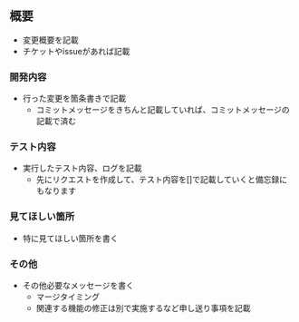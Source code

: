 ## 概要
- 変更概要を記載
- チケットやissueがあれば記載

### 開発内容
- 行った変更を箇条書きで記載
    - コミットメッセージをきちんと記載していれば、コミットメッセージの記載で済む

### テスト内容
- 実行したテスト内容、ログを記載
    - 先にリクエストを作成して、テスト内容を[]で記載していくと備忘録にもなります

### 見てほしい箇所
- 特に見てほしい箇所を書く

### その他
- その他必要なメッセージを書く
    - マージタイミング
    - 関連する機能の修正は別で実施するなど申し送り事項を記載
